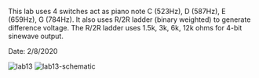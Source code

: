This lab uses 4 switches act as piano note C (523Hz), D (587Hz), E (659Hz), G (784Hz). It also uses R/2R ladder (binary weighted) to generate difference voltage. The R/2R ladder uses 1.5k, 3k, 6k, 12k ohms for 4-bit sinewave output.

Date: 2/8/2020

![lab13](https://github.com/luckydoglou/micro-controller_InputOutput/blob/master/images/lab13.jpg)
![lab13-schematic](https://github.com/luckydoglou/micro-controller_InputOutput/blob/master/images/lab13-schematic.png) 
